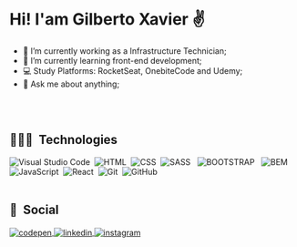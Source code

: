 <h1 align="left">Hi! I'am Gilberto Xavier ✌️</h1>

- 📡 I’m currently working as a Infrastructure Technician;
- 🌱 I’m currently learning front-end development;
- 💻 Study Platforms: RocketSeat, OnebiteCode and Udemy;
- 💬 Ask me about anything;

<br><br>

## 👨🏻‍💻 &nbsp;Technologies
![Visual Studio Code](https://img.shields.io/badge/-Visual%20Studio%20Code-05122A?style=flat&logo=visual-studio-code&logoColor=007ACC)&nbsp;
![HTML](https://img.shields.io/badge/-HTML-05122A?style=flat&logo=HTML5)&nbsp;
![CSS](https://img.shields.io/badge/-CSS-05122A?style=flat&logo=CSS3&logoColor=1572B6)&nbsp;
![SASS](https://img.shields.io/badge/-sass-05122A?style=flat&logo=sass) &nbsp;
![BOOTSTRAP](https://img.shields.io/badge/-bootstrap-05122A?style=flat&logo=bootstrap) &nbsp;
![BEM](https://img.shields.io/badge/-BEM-05122A?style=flat&logo=BEM) &nbsp;
![JavaScript](https://img.shields.io/badge/-JavaScript-05122A?style=flat&logo=javascript)&nbsp;
![React](https://img.shields.io/badge/-React-05122A?style=flat&logo=react)&nbsp;
![Git](https://img.shields.io/badge/-Git-05122A?style=flat&logo=git)&nbsp;
![GitHub](https://img.shields.io/badge/-GitHub-05122A?style=flat&logo=github)&nbsp;
<br><br>

## 📱 &nbsp;Social

<p align="left">
<a href="https://codepen.io/gilbertosxavier" target="_blank">
  <img align="center" src="https://img.shields.io/badge/-gilbertosxavier-05122A?style=flat&logo=codepen" alt="codepen"/>
</a>
<a href="https://www.linkedin.com/in/gilbertosxavier" target="_blank">
  <img align="center" src="https://img.shields.io/badge/-gilbertosxavier-05122A?style=flat&logo=linkedin" alt="linkedin"/>
</a>
<a href="https://www.instagram.com/gilbertosxavier/" target="_blank">
 <img align="center" src="https://img.shields.io/badge/-gilbertosxavier-05122A?style=flat&logo=instagram" alt="instagram"/>
  




<!--
**gilbertoxavier/gilbertoxavier** is a ✨ _special_ ✨ repository because its `README.md` (this file) appears on your GitHub profile.

Here are some ideas to get you started:

- 🔭 I’m currently working on ...
- 🌱 I’m currently learning ...
- 👯 I’m looking to collaborate on ...
- 🤔 I’m looking for help with ...
- 💬 Ask me about ...
- 📫 How to reach me: ...
- 😄 Pronouns: ...
- ⚡ Fun fact: ...
-->
